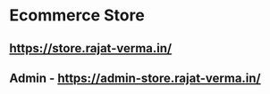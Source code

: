 # Ecommerce Store

## https://store.rajat-verma.in/

## Admin - https://admin-store.rajat-verma.in/

